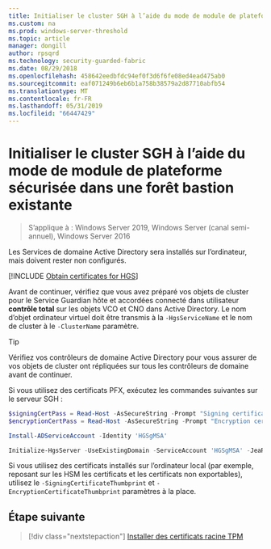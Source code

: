 ```yaml
---
title: Initialiser le cluster SGH à l’aide du mode de module de plateforme sécurisée dans une forêt bastion
ms.custom: na
ms.prod: windows-server-threshold
ms.topic: article
manager: dongill
author: rpsqrd
ms.technology: security-guarded-fabric
ms.date: 08/29/2018
ms.openlocfilehash: 458642eedbfdc94ef0f3d6f6fe08ed4ead475ab0
ms.sourcegitcommit: eaf071249b6eb6b1a758b38579a2d87710abfb54
ms.translationtype: MT
ms.contentlocale: fr-FR
ms.lasthandoff: 05/31/2019
ms.locfileid: "66447429"
---
```

# <a name="initialize-the-hgs-cluster-using-tpm-mode-in-an-existing-bastion-forest"></a>Initialiser le cluster SGH à l’aide du mode de module de plateforme sécurisée dans une forêt bastion existante

>S’applique à : Windows Server 2019, Windows Server (canal semi-annuel), Windows Server 2016

Les Services de domaine Active Directory sera installés sur l’ordinateur, mais doivent rester non configurés.

[!INCLUDE [Obtain certificates for HGS](../../../includes/guarded-fabric-initialize-hgs-default-step-two.md)]

Avant de continuer, vérifiez que vous avez préparé vos objets de cluster pour le Service Guardian hôte et accordées connecté dans utilisateur **contrôle total** sur les objets VCO et CNO dans Active Directory.
Le nom d’objet ordinateur virtuel doit être transmis à la `-HgsServiceName` et le nom de cluster à le `-ClusterName` paramètre.

> [!TIP]
> Vérifiez vos contrôleurs de domaine Active Directory pour vous assurer de vos objets de cluster ont répliquées sur tous les contrôleurs de domaine avant de continuer.

Si vous utilisez des certificats PFX, exécutez les commandes suivantes sur le serveur SGH :

```powershell
$signingCertPass = Read-Host -AsSecureString -Prompt "Signing certificate password"
$encryptionCertPass = Read-Host -AsSecureString -Prompt "Encryption certificate password"

Install-ADServiceAccount -Identity 'HGSgMSA'

Initialize-HgsServer -UseExistingDomain -ServiceAccount 'HGSgMSA' -JeaReviewersGroup 'HgsJeaReviewers' -JeaAdministratorsGroup 'HgsJeaAdmins' -HgsServiceName 'HgsService' -SigningCertificatePath '.\signCert.pfx' -SigningCertificatePassword $signPass -EncryptionCertificatePath '.\encCert.pfx' -EncryptionCertificatePassword $encryptionCertPass -TrustTpm
```

Si vous utilisez des certificats installés sur l’ordinateur local (par exemple, reposant sur les HSM les certificats et les certificats non exportables), utilisez le `-SigningCertificateThumbprint` et `-EncryptionCertificateThumbprint` paramètres à la place.

## <a name="next-step"></a>Étape suivante

> [!div class="nextstepaction"]
> [Installer des certificats racine TPM](guarded-fabric-install-trusted-tpm-root-certificates.md)